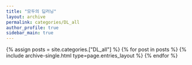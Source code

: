 ```yaml
---
title: "모두의 딥러닝"
layout: archive
permalink: categories/DL_all
author_profile: true
sidebar_main: true
---
```



{% assign posts = site.categories.["DL_all"] %}
{% for post in posts %} {% include archive-single.html type=page.entries_layout %} {% endfor %}